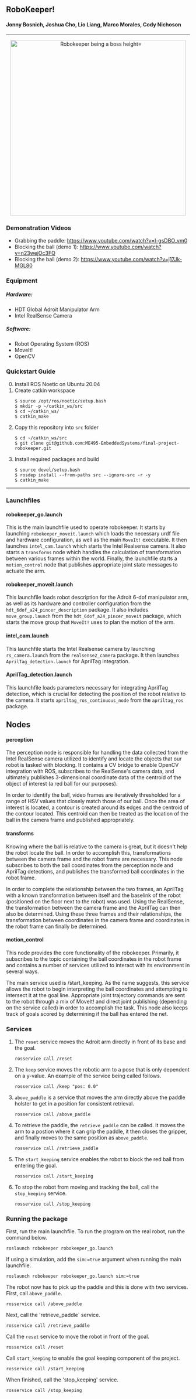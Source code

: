 ## RoboKeeper!
#### Jonny Bosnich, Joshua Cho, Lio Liang, Marco Morales, Cody Nichoson 
****
<p align="center">
<img src="https://user-images.githubusercontent.com/62906322/144802674-e79eaead-e5f2-4155-9ca0-5d0346366a89.gif" alt="Robokeeper being a boss height="270" width="480" />

 </p>

### Demonstration Videos
- Grabbing the paddle: https://www.youtube.com/watch?v=I-gsDBO_vm0
- Blocking the ball (demo 1): https://www.youtube.com/watch?v=n23wejOc3FQ
- Blocking the ball (demo 2): https://www.youtube.com/watch?v=j17Jk-MGL80

### Equipment
##### Hardware:
- HDT Global Adroit Manipulator Arm
- Intel RealSense Camera
##### Software:
- Robot Operating System (ROS)
- MoveIt!
- OpenCV

### Quickstart Guide
0. Install ROS Noetic on Ubuntu 20.04
1. Create catkin workspace
    ```
    $ source /opt/ros/noetic/setup.bash
    $ mkdir -p ~/catkin_ws/src
    $ cd ~/catkin_ws/
    $ catkin_make
    ```
2. Copy this repository into `src` folder
    ```
    $ cd ~/catkin_ws/src
    $ git clone git@github.com:ME495-EmbeddedSystems/final-project-robokeeper.git
    ```
3. Install required packages and build
    ```
    $ source devel/setup.bash
    $ rosdep install --from-paths src --ignore-src -r -y
    $ catkin_make
    ```
****
### Launchfiles
#### robokeeper_go.launch
This is the main launchfile used to operate robokeeper. It starts by launching `robokeeper_moveit.launch` which loads the necessary urdf file and hardware configuration, as well as the main `MoveIt!` executable. It then launches `intel_cam.launch` which starts the Intel Realsense camera. It also starts a `transforms` node which handles the calculation of transformation between various frames within the world. Finally, the launchfile starts a `motion_control` node that publishes appropriate joint state messages to actuate the arm. 

#### robokeeper_moveit.launch
This launchfile loads robot description for the Adroit 6-dof manipulator arm, as well as its hardware and controller configuration from the `hdt_6dof_a24_pincer_description` package. It also includes `move_group.launch` from the `hdt_6dof_a24_pincer_moveit` package, which starts the move group that `MoveIt!` uses to plan the motion of the arm.

#### intel_cam.launch
This launchfile starts the Intel Realsense camera by launching `rs_camera.launch` from the `realsense2_camera` package. It then launches `AprilTag_detection.launch` for AprilTag integration.

#### AprilTag_detection.launch
This launchfile loads parameters necessary for integrating AprilTag detection, which is crucial for detecting the position of the robot relative to the camera. It starts `apriltag_ros_continuous_node` from the `apriltag_ros` package.

## Nodes
#### perception
The perception node is responsible for handling the data collected from the Intel RealSense camera utilized to identify and locate the objects that our robot is tasked with blocking. It contains a CV bridge to enable OpenCV integration with ROS, subscribes to the RealSense's camera data, and ultimately publishes 3-dimensional coordinate data of the centroid of the object of interest (a red ball for our purposes).

In order to identify the ball, video frames are iteratively thresholded for a range of HSV values that closely match those of our ball. Once the area of interest is located, a contour is created around its edges and the centroid of the contour located. This centroid can then be treated as the location of the ball in the camera frame and published appropriately.

#### transforms
Knowing where the ball is relative to the camera is great, but it doesn't help the robot locate the ball. In order to accomplish this, transformations between the camera frame and the robot frame are necessary. This node subscribes to both the ball coordinates from the perception node and AprilTag detections, and publishes the transformed ball coordinates in the robot frame.

In order to complete the relationship between the two frames, an AprilTag with a known transformation between itself and the baselink of the robot (positioned on the floor next to the robot) was used. Using the RealSense, the transformation between the camera frame and the AprilTag can then also be determined. Using these three frames and their relationships, the transformation between coordinates in the camera frame and coordinates in the robot frame can finally be determined.

#### motion_control
This node provides the core functionality of the robokeeper. Primarily, it subscribes to the topic containing the ball coordinates in the robot frame and contains a number of services utilized to interact with its environment in several ways.

The main service used is /start_keeping. As the name suggests, this service allows the robot to begin interpreting the ball coordinates and attempting to intersect it at the goal line. Appropriate joint trajectory commands are sent to the robot through a mix of MoveIt! and direct joint publishing (depending on the service called) in order to accomplish the task. This node also keeps track of goals scored by determining if the ball has entered the net.

### Services
1. The `reset` service moves the Adroit arm directly in front of its base and the goal.

    `
    rosservice call /reset
    `

2. The `keep` service moves the robotic arm to a pose that is only dependent on a y-value. An example of the service being called follows.

    `
    rosservice call /keep "pos: 0.0"
    `

3. `above_paddle` is a service that moves the arm directly above the paddle holster to get in a position for consistent retrieval.

    `
    rosservice call /above_paddle
    `

4. To retrieve the paddle, the `retrieve_paddle` can be called. It moves the arm to a postion where it can grip the paddle, it then closes the gripper, and finally moves to the same position as `above_paddle`.

    `
    rosservice call /retrieve_paddle
    `

5. The `start_keeping` service enables the robot to block the red ball from entering the goal. 

    `
    rosservice call /start_keeping
    `

6. To stop the robot from moving and tracking the ball, call the `stop_keeping` service.

    `
    rosservice call /stop_keeping 
    `

### Running the package
First, run the main launchfile. To run the program on the real robot, run the command below.

`
roslaunch robokeeper robokeeper_go.launch
`

If using a simulation, add the `sim:=true` argument when running the main launchfile.

`
roslaunch robokeeper robokeeper_go.launch sim:=true
`

The robot now has to pick up the paddle and this is done with two services. First, call `above_paddle`.

`
rosservice call /above_paddle
`

Next, call the 'retrieve_paddle` service.

`
rosservice call /retrieve_paddle
`

Call the `reset` service to move the robot in front of the goal.

`
rosservice call /reset
`

Call `start_keeping` to enable the goal keeping component of the project.

`
rosservice call /start_keeping
`

When finished, call the 'stop_keeping' service.

`
rosservice call /stop_keeping 
`